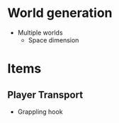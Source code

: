 # World generation

- Multiple worlds
	- Space dimension

# Items

## Player Transport

- Grappling hook
